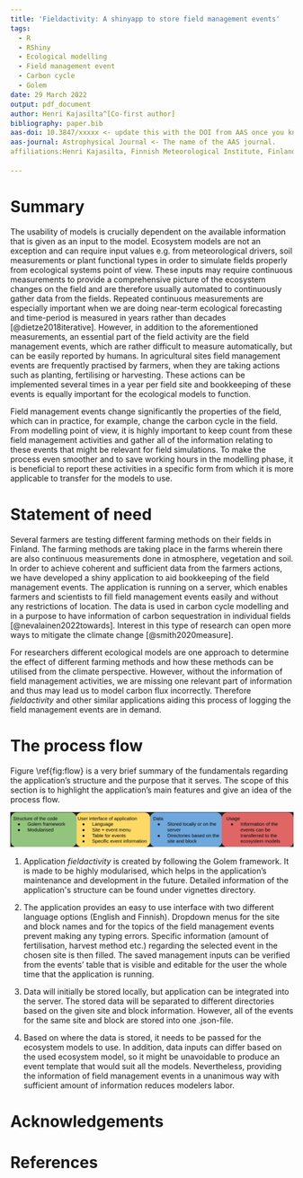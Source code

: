 ```yaml
---
title: 'Fieldactivity: A shinyapp to store field management events'
tags:
  - R
  - RShiny
  - Ecological modelling
  - Field management event
  - Carbon cycle
  - Golem
date: 29 March 2022
output: pdf_document
author: Henri Kajasilta^[Co-first author]
bibliography: paper.bib
aas-doi: 10.3847/xxxxx <- update this with the DOI from AAS once you know it.
aas-journal: Astrophysical Journal <- The name of the AAS journal.
affiliations:Henri Kajasilta, Finnish Meteorological Institute, Finland

---
```


# Summary

The usability of models is crucially dependent on the available information that is given as an input to the model. Ecosystem models are not an exception and can require input values e.g. from meteorological drivers, soil measurements or plant functional types in order to simulate fields properly from ecological systems point of view. These inputs may require continuous measurements to provide a comprehensive picture of the ecosystem changes on the field and are therefore usually automated to continuously gather data from the fields. Repeated continuous measurements are especially important when we are doing near-term ecological forecasting and time-period is measured in years rather than decades [@dietze2018iterative]. However, in addition to the aforementioned measurements, an essential part of the field activity are the field management events, which are rather difficult to measure automatically, but can be easily reported by humans. In agricultural sites field management events are frequently practised by farmers, when they are taking actions such as planting, fertilising or harvesting. These actions can be implemented several times in a year per field site and bookkeeping of these events is equally important for the ecological models to function.

Field management events change significantly the properties of the field, which can in practice, for example, change the carbon cycle in the field. From modelling point of view, it is highly important to keep count from these field management activities and gather all of the information relating to these events that might be relevant for field simulations. To make the process even smoother and to save working hours in the modelling phase, it is beneficial to report these activities in a specific form from which it is more applicable to transfer for the models to use.


# Statement of need

Several farmers are testing different farming methods on their fields in Finland. The farming methods are taking place in the farms wherein there are also continuous measurements done in atmosphere, vegetation and soil. In order to achieve coherent and sufficient data from the farmers actions, we have developed a shiny application to aid bookkeeping of the field management events. The application is running on a server, which enables farmers and scientists to fill field management events easily and without any restrictions of location. The data is used in carbon cycle modelling and in a purpose to have information of carbon sequestration in individual fields [@nevalainen2022towards]. Interest in this type of research can open more ways to mitigate the climate change [@smith2020measure].

For researchers different ecological models are one approach to determine the effect of different farming methods and how these methods can be utilised from the climate perspective. However, without the information of field management activities, we are missing one relevant part of information and thus may lead us to model carbon flux incorrectly. Therefore *fieldactivity* and other similar applications aiding this process of logging the field management events are in demand.

# The process flow

Figure \ref{fig:flow} is a very brief summary of the fundamentals regarding the application’s structure and the purpose that it serves. The scope of this section is to highlight the application’s main features and give an idea of the process flow.


![Functionality and usage of application.\label{fig:flow}](4fields.png)


1) Application *fieldactivity* is created by following the Golem framework. It is made to be highly modularised, which helps in the application’s maintenance and development in the future. Detailed information of the application's structure can be found under vignettes directory.

2) The application provides an easy to use interface with two different language options (English and Finnish). Dropdown menus for the site and block names and for the topics of the field management events prevent making any typing errors. Specific information (amount of fertilisation, harvest method etc.) regarding the selected event in the chosen site is then filled. The saved management inputs can be verified from the events’ table that is visible and editable for the user the whole time that the application is running.

3) Data will initially be stored locally, but application can be integrated into the server. The stored data will be separated to different directories based on the given site and block information. However, all of the events for the same site and block are stored into one .json-file.

4) Based on where the data is stored, it needs to be passed for the ecosystem models to use. In addition, data inputs can differ based on the used ecosystem model, so it might be unavoidable to produce an event template that would suit all the models. Nevertheless, providing the information of field management events in a unanimous way with sufficient amount of information reduces modelers labor.


# Acknowledgements



# References
